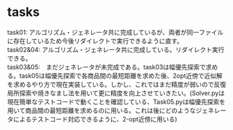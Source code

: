# tasks
task01: アルゴリズム・ジェネレータ共に完成しているが、両者が同一ファイルに存在しているため今後リダイレクトで実行できるように直す。<br>
task02&04: アルゴリズム・ジェネレータ共に完成している。リダイレクト実行できる。<br>
task03&05:　まだジェネレータが未完成である。task03は幅優先探索で求める。task05は幅優先探索で各商品間の最短距離を求めた後、2opt近傍で近似解を求めるやり方で現在実装している。しかし、これではまだ精度が弱いので反復局所探索や焼きなまし法を用いて更に精度を向上させていきたい。(Solver.pyは現在簡単なテストコードで動くことを確認している、Task05.pyは幅優先探索を用いて商品間の最短距離を求めるのに用いる。これは後にどのようなジェネレータによるテストコード対応できるように、2-opt近傍に用いる)
